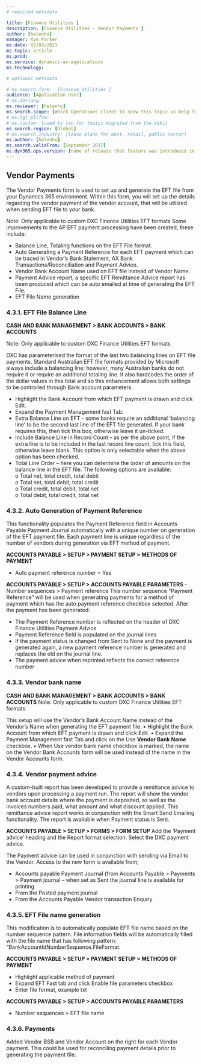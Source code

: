 ```yaml
---
# required metadata

title: [Finance Utilities ]
description: [Finance Utilities - Vendor Payments ]
author: [helenho]
manager: Kym Parker
ms.date: 02/03/2021
ms.topic: article
ms.prod: 
ms.service: dynamics-ax-applications
ms.technology: 

# optional metadata

# ms.search.form:  [Finance Utilities ]
audience: [Application User]
# ms.devlang: 
ms.reviewer: [helenho]
ms.search.scope: [Which Operations client to show this topic as help for, to be set by content strategist, see list here: https://microsoft.sharepoint.com/teams/DynDoc/_layouts/15/WopiFrame.aspx?sourcedoc={23419e1c-eb64-42e9-aa9b-79875b428718}&action=edit&wd=target%28Core%20Dynamics%20AX%20CP%20requirements%2Eone%7C4CC185C0%2DEFAA%2D42CD%2D94B9%2D8F2A45E7F61A%2FVersions%20list%20for%20docs%20topics%7CC14BE630%2D5151%2D49D6%2D8305%2D554B5084593C%2F%29]
# ms.tgt_pltfrm: 
# ms.custom: [used by loc for topics migrated from the wiki]
ms.search.region: [Global]
# ms.search.industry: [leave blank for most, retail, public sector]
ms.author: [helenho]
ms.search.validFrom: [September 2017]
ms.dyn365.ops.version: [name of release that feature was introduced in, see list here: https://microsoft.sharepoint.com/teams/DynDoc/_layouts/15/WopiFrame.aspx?sourcedoc={23419e1c-eb64-42e9-aa9b-79875b428718}&action=edit&wd=target%28Core%20Dynamics%20AX%20CP%20requirements%2Eone%7C4CC185C0%2DEFAA%2D42CD%2D94B9%2D8F2A45E7F61A%2FVersions%20list%20for%20docs%20topics%7CC14BE630%2D5151%2D49D6%2D8305%2D554B5084593C%2F%29]
---
```


##	Vendor Payments

The Vendor Payments form is used to set up and generate the EFT file from your Dynamics 365 environment. 
Within this form, you will set up the details regarding the vendor payment of the vendor account, that will be utilized when sending EFT file to your bank. 

Note: Only applicable to custom DXC Finance Utilities EFT formats
Some improvements to the AP EFT payment processing have been created, these include: 
-	Balance Line, Totaling functions on the EFT File format.
-	Auto Generating a Payment Reference for each EFT payment which can be traced in Vendor’s Bank Statement, AX Bank Transactions/Reconciliation and Payment Advice.
-	Vendor Bank Account Name used on EFT file instead of Vendor Name.
-	Payment Advice report, a specific EFT Remittance Advice report has been produced which can be auto emailed at time of generating the EFT File.
-	EFT File Name generation 

### 4.3.1.	EFT File Balance Line

**CASH AND BANK MANAGEMENT > BANK ACCOUNTS > BANK ACCOUNTS**

Note: Only applicable to custom DXC Finance Utilities EFT formats

DXC has parameterised the format of the last two balancing lines on EFT file payments. Standard Australian EFT file formats provided by Microsoft always include a balancing line; however, many Australian banks do not require it or require an additional totaling line. It also hardcodes the order of the dollar values in this total and so this enhancement allows both settings to be controlled through Bank account parameters.

-	Highlight the Bank Account from which EFT payment is drawn and click Edit.
-	Expand the Payment Management fast Tab:
-	Extra Balance Line on EFT - some banks require an additional ‘balancing line’ to be the second last line of the EFT file generated. If your bank requires this, then tick this box, otherwise leave it un-ticked.
-	Include Balance Line in Record Count – as per the above point, if the extra line is to be included in the last record line count, tick this field, otherwise leave blank. This option is only selectable when the above option has been checked.
-	Total Line Order – here you can determine the order of amounts on the balance line in the EFT file.  The following options are available:
 <br> o	Total net, total credit, total debit
 <br> o	Total net, total debit, total credit
 <br> o	Total credit, total debit, total net
 <br> o	Total debit, total credit, total net

### 4.3.2.	Auto Generation of Payment Reference
This functionality populates the Payment Reference field in Accounts Payable Payment Journal automatically with a unique number on generation of the EFT payment file. Each payment line is unique regardless of the number of vendors during generation via EFT method of payment.

**ACCOUNTS PAYABLE > SETUP > PAYMENT SETUP > METHODS OF PAYMENT**
-	Auto payment reference number = Yes

**ACCOUNTS PAYABLE > SETUP > ACCOUNTS PAYABLE PARAMETERS**
	-Number sequences > Payment reference
This number sequence “Payment Reference” will be used when generating payments for a method of payment which has the auto payment reference checkbox selected.
After the payment has been generated:
-	The Payment Reference number is reflected on the header of DXC Finance Utilities Payment Advice
-	Payment Reference field is populated on the journal lines
-	If the payment status is changed from Sent to None and the payment is generated again, a new payment reference number is generated and replaces the old on the journal line.
-	The payment advice when reprinted reflects the correct reference number

### 4.3.3.	Vendor bank name
**CASH AND BANK MANAGEMENT > BANK ACCOUNTS > BANK ACCOUNTS**
Note: Only applicable to custom DXC Finance Utilities EFT formats

This setup will use the Vendor’s Bank Account Name instead of the Vendor’s Name when generating the EFT payment file.
•	Highlight the Bank Account from which EFT payment is drawn and click Edit.
•	Expand the Payment Management fast Tab and click on the Use <b> Vendor Bank Name </b> checkbox.
•	When Use vendor bank name checkbox is marked, the name on the Vendor Bank Accounts form will be used instead of the name in the Vendor Accounts form.

### 4.3.4.	Vendor payment advice
A custom-built report has been developed to provide a remittance advice to vendors upon processing a payment run. The report will show the vendor bank account details where the payment is deposited, as well as the invoices numbers paid, what amount and what discount applied. This remittance advice report works in conjunction with the Smart Send Emailing functionality. The report is available when Payment status is Sent.

**ACCOUNTS PAYABLE > SETUP > FORMS > FORM SETUP**
Add the ‘Payment advice’ heading and the Report format selection. Select the DXC payment advice.

The Payment advice can be used in conjunction with sending via Email to the Vendor. Access to the new form is available from;
-	Accounts payable Payment Journal (from Accounts Payable > Payments > Payment journal – when set as Sent the journal line is available for printing
-	From the Posted payment journal
-	From the Accounts Payable Vendor transaction Enquiry

### 4.3.5.	EFT File name generation
This modification is to automatically populate EFT file name based on the number sequence pattern.
File information fields will be automatically filled with the file name that has following pattern:
“BankAccountIdNumberSequence.FileFormat. 

**ACCOUNTS PAYABLE > SETUP > PAYMENT SETUP > METHODS OF PAYMENT**
-	Highlight applicable method of payment
-	Expand EFT Fast tab and click Enable file parameters checkbox
-	Enter file format, example txt

**ACCOUNTS PAYABLE > SETUP > ACCOUNTS PAYABLE PARAMETERS**
-	Number sequences > EFT file name

### 4.3.6.	Payments
Added Vendor BSB and Vendor Account on the right for each Vendor payment. This could be used for reconciling payment details prior to generating the payment file.


